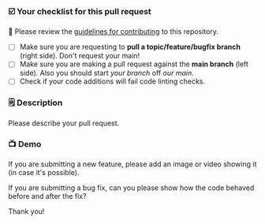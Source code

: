 ### ☑️ Your checklist for this pull request

🚨 Please review the [guidelines for contributing](../CONTRIBUTING.md) to this repository.

- [ ] Make sure you are requesting to **pull a topic/feature/bugfix branch** (right side). Don't request your main!
- [ ] Make sure you are making a pull request against the **main branch** (left side). Also you should start *your branch* off *our main*.
- [ ] Check if your code additions will fail code linting checks.

### 🗒️ Description

Please describe your pull request.

### 📺 Demo

If you are submitting a new feature, please add an image or video showing it (in case it's possible).

If you are submitting a bug fix, can you please show how the code behaved before and after the fix?

Thank you!
